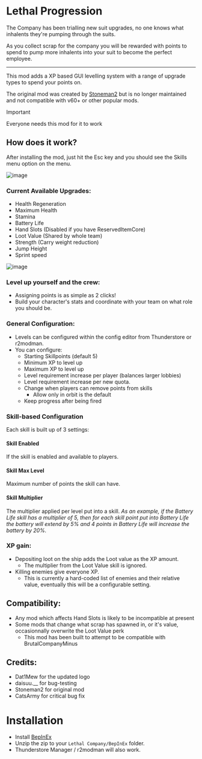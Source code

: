 # Lethal Progression

The Company has been trialling new suit upgrades, no one knows what inhalents they're pumping through the suits.

As you collect scrap for the company you will be rewarded with points to spend to pump more inhalents into your suit to become the perfect employee.

---

This mod adds a XP based GUI levelling system with a range of upgrade types to spend your points on.

The original mod was created by [Stoneman2](https://github.com/stoneman2/LethalProgression) but is no longer maintained and not compatible with v60+ or other popular mods.

> [!IMPORTANT]
> Everyone needs this mod for it to work

## How does it work?

After installing the mod, just hit the Esc key and you should see the Skills menu option on the menu.

![image](https://github.com/stoneman2/LethalProgression/assets/34432122/908c3bd3-4a14-4a0e-b991-17393c9d4e54)

### Current Available Upgrades:
- Health Regeneration
- Maximum Health 
- Stamina
- Battery Life
- Hand Slots (Disabled if you have ReservedItemCore)
- Loot Value (Shared by whole team)
- Strength (Carry weight reduction)
- Jump Height
- Sprint speed

![image](https://github.com/stoneman2/LethalProgression/assets/34432122/476c067c-1c06-4a69-bc15-d9ca9b6a80eb)

### Level up yourself and the crew:
- Assigning points is as simple as 2 clicks!
- Build your character's stats and coordinate with your team on what role you should be.

### General Configuration:
- Levels can be configured within the config editor from Thunderstore or r2modman.
- You can configure:
    - Starting Skillpoints (default 5)
    - Minimum XP to level up
    - Maximum XP to level up
    - Level requirement increase per player (balances larger lobbies) 
    - Level requirement increase per new quota.
    - Change when players can remove points from skills
        - Allow only in orbit is the default
    - Keep progress after being fired

### Skill-based Configuration
Each skill is built up of 3 settings:

#### Skill Enabled
If the skill is enabled and available to players.

#### Skill Max Level
Maximum number of points the skill can have.

#### Skill Multiplier
The multiplier applied per level put into a skill.
_As an example, if the Battery Life skill has a multiplier of 5, then for each skill point put into Battery Life the battery will extend by 5% and 4 points in Battery Life will increase the battery by 20%._

### XP gain:
- Depositing loot on the ship adds the Loot value as the XP amount.
    - The multiplier from the Loot Value skill is ignored.
- Killing enemies give everyone XP.
    - This is currently a hard-coded list of enemies and their relative value, eventually this will be a configurable setting.

## Compatibility:
- Any mod which affects Hand Slots is likely to be incompatible at present
- Some mods that change what scrap has spawned in, or it's value, occasionnally overwrite the Loot Value perk
    - This mod has been built to attempt to be compatible with BrutalCompanyMinus

## Credits:
- Dat1Mew for the updated logo
- daisuu.__ for bug-testing
- Stoneman2 for original mod
- CatsArmy for critical bug fix

# Installation
- Install [BepInEx](https://thunderstore.io/c/lethal-company/p/BepInEx/BepInExPack/)
- Unzip the zip to your `Lethal Company/BepInEx` folder.
- Thunderstore Manager / r2modman will also work.